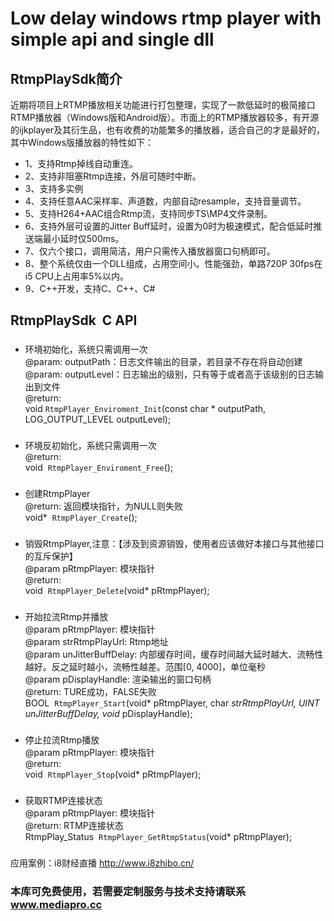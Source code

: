 # Low delay windows rtmp player with simple api and single dll


## RtmpPlaySdk简介
近期将项目上RTMP播放相关功能进行打包整理，实现了一款低延时的极简接口RTMP播放器（Windows版和Android版）。市面上的RTMP播放器较多，有开源的ijkplayer及其衍生品，也有收费的功能繁多的播放器，适合自己的才是最好的，其中Windows版播放器的特性如下：

* 1、支持Rtmp掉线自动重连。
* 2、支持非阻塞Rtmp连接，外层可随时中断。
* 3、支持多实例
* 4、支持任意AAC采样率、声道数，内部自动resample，支持音量调节。
* 5、支持H264+AAC组合Rtmp流，支持同步TS\MP4文件录制。
* 6、支持外层可设置的Jitter Buff延时，设置为0时为极速模式，配合低延时推送端最小延时仅500ms。
* 7、仅六个接口，调用简洁，用户只需传入播放器窗口句柄即可。
* 8、整个系统仅由一个DLL组成，占用空间小。性能强劲，单路720P 30fps在i5 CPU上占用率5%以内。
* 9、C++开发，支持C、C++、C#


## RtmpPlaySdk  C API

### 
* 环境初始化，系统只需调用一次<br>
@param: outputPath：日志文件输出的目录，若目录不存在将自动创建<br>
@param: outputLevel：日志输出的级别，只有等于或者高于该级别的日志输出到文件<br>
@return: <br>
void  `RtmpPlayer_Enviroment_Init`(const char * outputPath,  LOG_OUTPUT_LEVEL outputLevel);

### 
* 环境反初始化，系统只需调用一次<br>
@return:<br>
void  `RtmpPlayer_Enviroment_Free`();

### 
* 创建RtmpPlayer<br>
@return: 返回模块指针，为NULL则失败<br>
void*  `RtmpPlayer_Create`();

### 
* 销毁RtmpPlayer,注意：【涉及到资源销毁，使用者应该做好本接口与其他接口的互斥保护】<br>
@param pRtmpPlayer: 模块指针<br>
@return: <br>
void  `RtmpPlayer_Delete`(void* pRtmpPlayer);

### 
* 开始拉流Rtmp并播放<br>
@param pRtmpPlayer: 模块指针<br>
@param strRtmpPlayUrl: Rtmp地址<br>
@param unJitterBuffDelay: 内部缓存时间，缓存时间越大延时越大、流畅性越好。反之延时越小，流畅性越差。范围[0, 4000]，单位毫秒<br>
@param pDisplayHandle: 渲染输出的窗口句柄<br>
@return: TURE成功，FALSE失败<br>
BOOL  `RtmpPlayer_Start`(void* pRtmpPlayer, char *strRtmpPlayUrl, UINT unJitterBuffDelay, void* pDisplayHandle);

### 
* 停止拉流Rtmp播放<br>
@param pRtmpPlayer: 模块指针<br>
@return: <br>
void  `RtmpPlayer_Stop`(void* pRtmpPlayer);

### 
* 获取RTMP连接状态<br>
@param pRtmpPlayer: 模块指针<br>
@return: RTMP连接状态<br>
RtmpPlay_Status  `RtmpPlayer_GetRtmpStatus`(void* pRtmpPlayer);

### 
应用案例：i8财经直播 http://www.i8zhibo.cn/

### 本库可免费使用，若需要定制服务与技术支持请联系 www.mediapro.cc